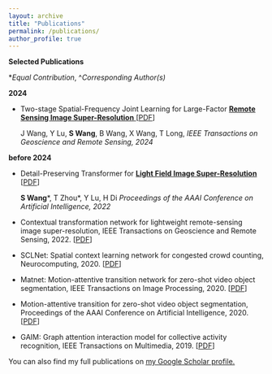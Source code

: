```yaml
---
layout: archive
title: "Publications"
permalink: /publications/
author_profile: true
---
```



**Selected Publications**

*_Equal Contribution_, ^_Corresponding Author(s)_

**2024**

* Two-stage Spatial-Frequency Joint Learning for Large-Factor <u> **Remote Sensing Image Super-Resolution** </u>  [[PDF](http://academicpages.github.io/files/paper1.pdf)]

  J Wang, Y Lu, **S Wang**, B Wang, X Wang, T Long, _IEEE Transactions on Geoscience and Remote Sensing, 2024_ 
 
**before 2024**

* Detail-Preserving Transformer for <u>**Light Field Image Super-Resolution**</u> [[PDF](http://academicpages.github.io/files/paper2.pdf)]
  
  **S Wang***, T Zhou*, Y Lu, H Di  _Proceedings of the AAAI Conference on Artificial Intelligence, 2022_

* Contextual transformation network for lightweight remote-sensing image super-resolution, IEEE Transactions on Geoscience and Remote Sensing, 2022. [[PDF](http://academicpages.github.io/files/paper3.pdf)]
* SCLNet: Spatial context learning network for congested crowd counting, Neurocomputing, 2020. [[PDF](http://academicpages.github.io/files/paper4.pdf)]
* Matnet: Motion-attentive transition network for zero-shot video object segmentation, IEEE Transactions on Image Processing, 2020. [[PDF](http://academicpages.github.io/files/paper5.pdf)]
* Motion-attentive transition for zero-shot video object segmentation, Proceedings of the AAAI Conference on Artificial Intelligence, 2020. [[PDF](http://academicpages.github.io/files/paper6.pdf)]
* GAIM: Graph attention interaction model for collective activity recognition, IEEE Transactions on Multimedia, 2019. [[PDF](http://academicpages.github.io/files/paper7.pdf)]

[//]: # ()
[//]: # ({% comment %})

[//]: # ()
[//]: # ({% if author.googlescholar %})
  

You can also find my full publications on <u><a href="{{https://scholar.google.com/citations?user=XVAhrT4AAAAJ&hl=zh-CN}}">my Google Scholar profile</a>.</u>

[//]: # ({% endif %})
[//]: # ()
[//]: # ({% include base_path %})

[//]: # ()
[//]: # ({% for post in site.publications reversed %})

[//]: # (  {% include archive-single.html %})

[//]: # ({% endfor %})
[//]: # ()
[//]: # ([]: # Path: _pages/publications.md)

[//]: # ([]: # Compare this snippet from README.md:)

[//]: # ([]: # A Github Pages template for academic websites. This was forked &#40;then detached&#41; by [Stuart Geiger]&#40;)

[//]: # (, 2020. [PDF]&#40;http://academicpages.github.io/files/paper7.pdf&#41;)

[//]: # ()
[//]: # ({% comment %})

[//]: # ()
[//]: # ({% if author.googlescholar %})

[//]: # (  You can also find my full publications on <u><a href="{{https://scholar.google.com/citations?user=XVAhrT4AAAAJ&hl=zh-CN}}">my Google Scholar profile</a>.</u>)

[//]: # ({% endif %})

[//]: # ()
[//]: # ({% include base_path %})

[//]: # ()
[//]: # ({% for post in site.publications reversed %})

[//]: # (  {% include archive-single.html %})

[//]: # ({% endfor %})

[//]: # ()
[//]: # ({% endcomment %})